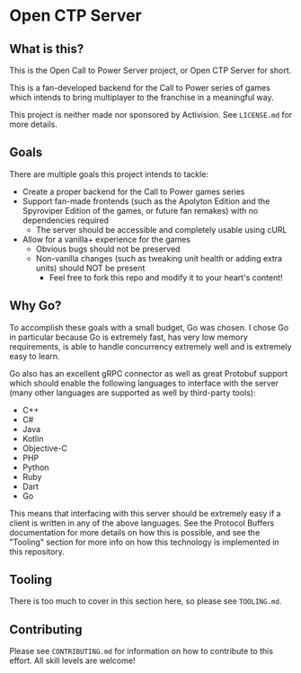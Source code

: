 # Open CTP Server

## What is this?

This is the Open Call to Power Server project, or Open CTP Server for short.

This is a fan-developed backend for the Call to Power series of games which intends to bring multiplayer to the franchise in a meaningful way.

This project is neither made nor sponsored by Activision. See `LICENSE.md` for more details.

## Goals

There are multiple goals this project intends to tackle: 
- Create a proper backend for the Call to Power games series
- Support fan-made frontends (such as the Apolyton Edition and the Spyroviper Edition of the games, or future fan remakes) with no dependencies required
    - The server should be accessible and completely usable using cURL
- Allow for a vanilla+ experience for the games
    - Obvious bugs should not be preserved
    - Non-vanilla changes (such as tweaking unit health or adding extra units) should NOT be present
        - Feel free to fork this repo and modify it to your heart's content!

## Why Go?

To accomplish these goals with a small budget, Go was chosen. I chose Go in particular because Go is extremely fast, has very low memory requirements, is able to handle concurrency extremely well and is extremely easy to learn. 

Go also has an excellent gRPC connector as well as great Protobuf support which should enable the following languages to interface with the server (many other languages are supported as well by third-party tools): 
- C++
- C#
- Java
- Kotlin
- Objective-C
- PHP
- Python
- Ruby
- Dart
- Go

This means that interfacing with this server should be extremely easy if a client is written in any of the above languages. See the Protocol Buffers documentation for more details on how this is possible, and see the "Tooling" section for more info on how this technology is implemented in this repository.

## Tooling

There is too much to cover in this section here, so please see `TOOLING.md`.

## Contributing

Please see `CONTRIBUTING.md` for information on how to contribute to this effort. All skill levels are welcome!
